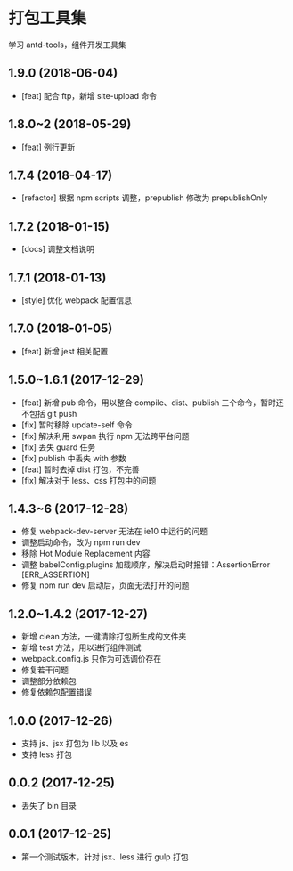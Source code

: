 # 打包工具集

学习 antd-tools，组件开发工具集

## 1.9.0 (2018-06-04)

+ [feat] 配合 ftp，新增 site-upload 命令

## 1.8.0~2 (2018-05-29)

+ [feat] 例行更新

## 1.7.4 (2018-04-17)

+ [refactor] 根据 npm scripts 调整，prepublish 修改为 prepublishOnly

## 1.7.2 (2018-01-15)

+ [docs] 调整文档说明

## 1.7.1 (2018-01-13)

+ [style] 优化 webpack 配置信息

## 1.7.0 (2018-01-05)

+ [feat] 新增 jest 相关配置

## 1.5.0~1.6.1 (2017-12-29)

+ [feat] 新增 pub 命令，用以整合 compile、dist、publish 三个命令，暂时还不包括 git push
+ [fix] 暂时移除 update-self 命令
+ [fix] 解决利用 swpan 执行 npm 无法跨平台问题
+ [fix] 丢失 guard 任务
+ [fix] publish 中丢失 with 参数
+ [feat] 暂时去掉 dist 打包，不完善
+ [fix] 解决对于 less、css 打包中的问题

## 1.4.3~6 (2017-12-28)

+ 修复 webpack-dev-server 无法在 ie10 中运行的问题
+ 调整启动命令，改为 npm run dev
+ 移除 Hot Module Replacement 内容
+ 调整 babelConfig.plugins 加载顺序，解决启动时报错：AssertionError [ERR_ASSERTION]
+ 修复 npm run dev 启动后，页面无法打开的问题

## 1.2.0~1.4.2 (2017-12-27)

+ 新增 clean 方法，一键清除打包所生成的文件夹
+ 新增 test 方法，用以进行组件测试
+ webpack.config.js 只作为可选调价存在
+ 修复若干问题
+ 调整部分依赖包
+ 修复依赖包配置错误

## 1.0.0 (2017-12-26)

+ 支持 js、jsx 打包为 lib 以及 es
+ 支持 less 打包

## 0.0.2 (2017-12-25)

+ 丢失了 bin 目录

## 0.0.1 (2017-12-25)

+ 第一个测试版本，针对 jsx、less 进行 gulp 打包
